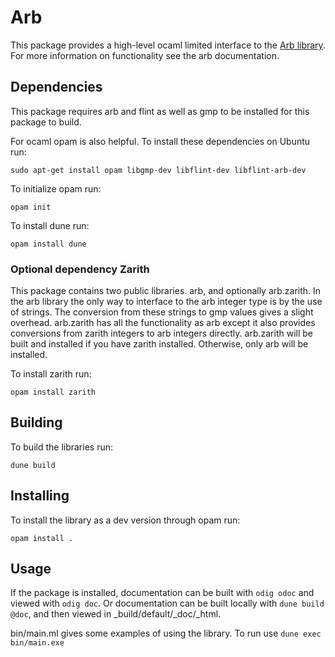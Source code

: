 # Arb
This package provides a high-level ocaml limited interface to the [Arb library](https://arblib.org/index.html). For more information on functionality see the arb documentation.

## Dependencies
This package requires arb and flint as well as gmp to be installed for this package to build.

For ocaml opam is also helpful. To install these dependencies on Ubuntu run:

`sudo apt-get install opam libgmp-dev libflint-dev libflint-arb-dev`

To initialize opam run:

`opam init`

To install dune run:

`opam install dune`

### Optional dependency Zarith
This package contains two public libraries. arb, and optionally arb.zarith. In the arb library the only way to interface to the arb integer type is by the use of strings. The conversion from these strings to gmp values gives a slight overhead. arb.zarith has all the functionality as arb except it also provides conversions from zarith integers to arb integers directly. arb.zarith will be built and installed if you have zarith installed. Otherwise, only arb will be installed.

To install zarith run:

`opam install zarith`

## Building
To build the libraries run:

`dune build`

## Installing
To install the library as a dev version through opam run:

`opam install .`

## Usage
If the package is installed, documentation can be built with `odig odoc` and viewed with `odig doc`. Or documentation can be built locally with `dune build @doc`, and then viewed in _build/default/_doc/_html.

bin/main.ml gives some examples of using the library. To run use `dune exec bin/main.exe`
